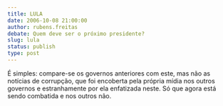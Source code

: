 ```yaml
---
title: LULA
date: 2006-10-08 21:00:00
author: rubens.freitas
debate: Quem deve ser o próximo presidente?
slug: lula
status: publish 
type: post
---
```


É simples: compare-se os governos anteriores com este, mas não as notícias de corrupção, que foi encoberta pela própria mídia nos outros governos e estranhamente por ela enfatizada neste. Só que agora está sendo combatida e nos outros não.
